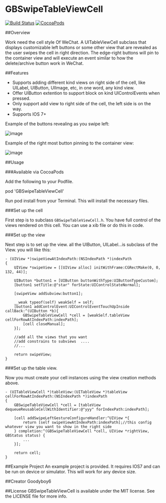 GBSwipeTableViewCell
===========

[![Build Status](https://github.com/goodyboy6/GBSwipeTableViewCell.svg?branch=master)](https://github.com/goodyboy6/GBSwipeTableViewCell)
[![CocoaPods](https://github.com/goodyboy6/GBSwipeTableViewCell.svg)](http://cocoapods.org/?q=GBSwipeTableViewCell)

##Overview

Work need the cell style Of WeChat. A UITableViewCell subclass that displays customizable left buttons or some other view that are revealed as the user swipes the cell in right direction. The edge-right buttons will pin to the container view and will execute an event similar to how the delete/archive button work in WeChat.

##Features
* Supports adding different kind views on right side of the cell, like UILabel, UIButton, UIImage, etc, in one word, any kind view.
* Offer UIButton extention to support block on kind UIControlEvents when pressed.
* Only support add view to right side of the cell, the left side is on the way. 
* Supports IOS 7+

Example of the buttons revealing as you swipe left:

![image]()

Example of the right most button pinning to the container view:

![image]()

##Usage

###Available via CocoaPods

Add the following to your Podfile.

pod 'GBSwipeTableViewCell'

Run pod install from your Terminal. This will install the necessary files. 

###Set up the cell

First step is to subclass `GBSwipeTableViewCell.h`. You have full control of the views rendered on this cell. You can use a xib file or do this in code. 


###Set up the view 

Next step is to set up the view. all the UIButton, UILabel...is subclass of the View. you will like this:

```objc
- (UIView *)swipeViewAtIndexPath:(NSIndexPath *)indexPath
{
    UIView *swipeView = [[UIView alloc] initWithFrame:CGRectMake(0, 0, 132, 44)];
    
    UIButton *button1 = [UIButton buttonWithType:UIButtonTypeCustom];
    [button1 setTitle:@"star" forState:UIControlStateNormal];
    
    [swipeView addSubview:button1];

    __weak typeof(self) weakSelf = self;
    [button1 addControlEvent:UIControlEventTouchUpInside callBack:^(UIButton *b){
        GBSwipeTableViewCell *cell = [weakSelf.tableView cellForRowAtIndexPath:indexPath];
        [cell closeManual];
    }];

    //add all the views that you want
    //add constrains to subviews  ....
    //...
    
    return swipeView;
}
```

###Set up the table view. 

Now you must create your cell instances using the view creation methods above.

```objc
- (UITableViewCell *)tableView:(UITableView *)tableView cellForRowAtIndexPath:(NSIndexPath *)indexPath
{
    GBSwipeTableViewCell *cell = [tableView dequeueReusableCellWithIdentifier:@"yyy" forIndexPath:indexPath];
    
    [cell addSwipeLeftGestureConfigureHandler:^UIView *{
        return [self swipeViewAtIndexPath:indexPath];//this config whatever view you want to show in the right side
    } completion:^(GBSwipeTableViewCell *cell, UIView *rightView, GBStatus status) {
        ...
    }];
    
    return cell;
}
```

##Example Project
An example project is provided. It requires IOS7 and can be run on device or simulator. This will work for any device size. 

##Creator
Goodyboy6

##License
GBSwipeTableViewCell is available under the MIT license. See the LICENSE file for more info.


